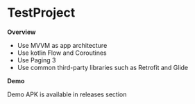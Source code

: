 # TestProject

**Overview**

- Use MVVM as app architecture
- Use kotlin Flow and Coroutines
- Use Paging 3
- Use common third-party libraries such as Retrofit and Glide

**Demo**

Demo APK is available in releases section
